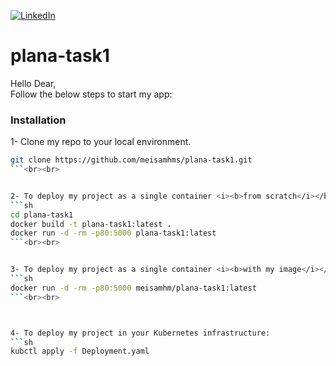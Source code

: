 [![LinkedIn][linkedin-shield]][linkedin-url]
# plana-task1

Hello Dear,<br>
Follow the below steps to start my app:

### Installation

1- Clone my repo to your local environment.
   ```sh
   git clone https://github.com/meisamhms/plana-task1.git
   ```<br><br>


2- To deploy my project as a single container <i><b>from scratch</i></b>:
   ```sh
   cd plana-task1
   docker build -t plana-task1:latest .
   docker run -d -rm -p80:5000 plana-task1:latest
   ```<br><br>
   
   
3- To deploy my project as a single container <i><b>with my image</i></b>:
   ```sh
   docker run -d -rm -p80:5000 meisamhm/plana-task1:latest
   ```<br><br>
   
   

4- To deploy my project in your Kubernetes infrastructure:
   ```sh
   kubctl apply -f Deployment.yaml
   ```




<!-- MARKDOWN LINKS & IMAGES -->
[linkedin-shield]: https://img.shields.io/badge/-LinkedIn-black.svg?style=for-the-badge&logo=linkedin&colorB=555
[linkedin-url]: https://linkedin.com/in/meisam-sharahi
